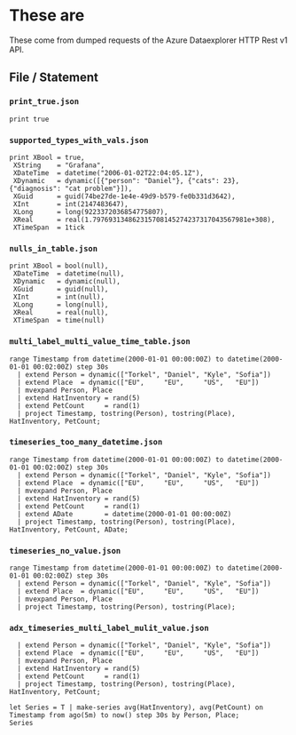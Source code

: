 # These are

These come from dumped requests of the Azure Dataexplorer HTTP Rest v1 API.

## File / Statement

### `print_true.json`

```kusto
print true
```

### `supported_types_with_vals.json`

```kusto
print XBool = true,
 XString    = "Grafana",
 XDateTime  = datetime("2006-01-02T22:04:05.1Z"),
 XDynamic   = dynamic([{"person": "Daniel"}, {"cats": 23}, {"diagnosis": "cat problem"}]),
 XGuid      = guid(74be27de-1e4e-49d9-b579-fe0b331d3642),
 XInt       = int(2147483647),
 XLong      = long(9223372036854775807),
 XReal      = real(1.797693134862315708145274237317043567981e+308),
 XTimeSpan  = 1tick
 ```

### `nulls_in_table.json`

```kusto
print XBool = bool(null),
 XDateTime  = datetime(null),
 XDynamic   = dynamic(null),
 XGuid      = guid(null),
 XInt       = int(null),
 XLong      = long(null),
 XReal      = real(null),
 XTimeSpan  = time(null)
```

### `multi_label_multi_value_time_table.json`

```kusto
range Timestamp from datetime(2000-01-01 00:00:00Z) to datetime(2000-01-01 00:02:00Z) step 30s
  | extend Person = dynamic(["Torkel", "Daniel", "Kyle", "Sofia"])
  | extend Place  = dynamic(["EU",     "EU",     "US",   "EU"])
  | mvexpand Person, Place
  | extend HatInventory = rand(5)
  | extend PetCount     = rand(1)
  | project Timestamp, tostring(Person), tostring(Place), HatInventory, PetCount;
```

### `timeseries_too_many_datetime.json`

```kusto
range Timestamp from datetime(2000-01-01 00:00:00Z) to datetime(2000-01-01 00:02:00Z) step 30s
  | extend Person = dynamic(["Torkel", "Daniel", "Kyle", "Sofia"])
  | extend Place  = dynamic(["EU",     "EU",     "US",   "EU"])
  | mvexpand Person, Place
  | extend HatInventory = rand(5)
  | extend PetCount     = rand(1)
  | extend ADate        = datetime(2000-01-01 00:00:00Z)
  | project Timestamp, tostring(Person), tostring(Place), HatInventory, PetCount, ADate;
```

### `timeseries_no_value.json`

```kusto
range Timestamp from datetime(2000-01-01 00:00:00Z) to datetime(2000-01-01 00:02:00Z) step 30s
  | extend Person = dynamic(["Torkel", "Daniel", "Kyle", "Sofia"])
  | extend Place  = dynamic(["EU",     "EU",     "US",   "EU"])
  | mvexpand Person, Place
  | project Timestamp, tostring(Person), tostring(Place);
```

### `adx_timeseries_multi_label_mulit_value.json`

```let T = range Timestamp from ago(5m) to now() step 30s
  | extend Person = dynamic(["Torkel", "Daniel", "Kyle", "Sofia"])
  | extend Place  = dynamic(["EU",     "EU",     "US",   "EU"])
  | mvexpand Person, Place
  | extend HatInventory = rand(5)
  | extend PetCount     = rand(1)
  | project Timestamp, tostring(Person), tostring(Place), HatInventory, PetCount;

let Series = T | make-series avg(HatInventory), avg(PetCount) on Timestamp from ago(5m) to now() step 30s by Person, Place;
Series
```
